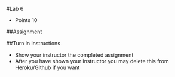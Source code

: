 #Lab 6
* Points 10

##Assignment



##Turn in instructions
* Show your instructor the completed assignment
* After you have shown your instructor you may delete this from Heroku/Github if you want
